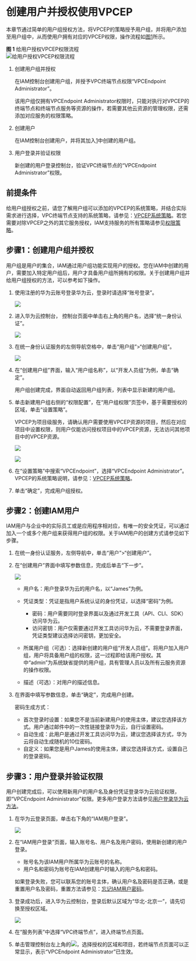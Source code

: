 # 创建用户并授权使用VPCEP<a name="vpcep_ug_0003"></a>

本章节通过简单的用户组授权方法，将VPCEP的策略授予用户组，并将用户添加至用户组中，从而使用户拥有对应的VPCEP权限，操作流程如[图1](#zh-cn_topic_0173481716_zh-cn_topic_0172268189_fig12481104618719)所示。

**图 1**  给用户授权VPCEP权限流程<a name="zh-cn_topic_0173481716_zh-cn_topic_0172268189_fig12481104618719"></a>  
![](figures/给用户授权VPCEP权限流程.jpg "给用户授权VPCEP权限流程")

1.  <a name="zh-cn_topic_0173481716_zh-cn_topic_0172268189_li10269636890"></a>创建用户组并授权

    在IAM控制台创建用户组，并授予VPC终端节点权限“VPCEndpoint Administrator”。

    该用户组仅拥有VPCEndpoint Administrator权限时，只能对执行对VPCEP的终端节点和终端节点服务等资源的操作，若需要其他云资源的管理权限，还需添加对应服务的权限策略。

2.  创建用户

    在IAM控制台创建用户，并将其加入[1](#zh-cn_topic_0173481716_zh-cn_topic_0172268189_li10269636890)中创建的用户组。

3.  用户登录并验证权限

    新创建的用户登录控制台，验证VPC终端节点的“VPCEndpoint Administrator”权限。


## 前提条件<a name="zh-cn_topic_0173481716_zh-cn_topic_0172268189_section1778196161211"></a>

给用户组授权之前，请您了解用户组可以添加的VPCEP的系统策略，并结合实际需求进行选择，VPC终端节点支持的系统策略，请参见：[VPCEP系统策略](https://support.huaweicloud.com/productdesc-vpcep/vpcep_pd_0001.html)。若您需要对除VPCEP之外的其它服务授权，IAM支持服务的所有策略请参见[权限策略](https://support.huaweicloud.com/usermanual-permissions/zh-cn_topic_0063498930.html)。

## 步骤1：创建用户组并授权<a name="zh-cn_topic_0173481716_zh-cn_topic_0172268189_section11762195801415"></a>

用户组是用户的集合，IAM通过用户组功能实现用户的授权。您在IAM中创建的用户，需要加入特定用户组后，用户才具备用户组所拥有的权限。关于创建用户组并给用户组授权的方法，可以参考如下操作。

1.  使用注册的华为云账号登录华为云，登录时请选择“账号登录”。

    ![](figures/zh-cn_image_0178780113.gif)

2.  进入华为云控制台， 控制台页面中单击右上角的用户名，选择“统一身份认证”。

    ![](figures/zh-cn_image_0178780114.gif)

3.  在统一身份认证服务的左侧导航空格中，单击“用户组”\>“创建用户组”。

    ![](figures/zh-cn_image_0178780115.gif)

4.  在“创建用户组”界面，输入“用户组名称”，以“开发人员组”为例，单击“确定”。

    用户组创建完成，界面自动返回用户组列表，列表中显示新建的用户组。

5.  单击新建用户组右侧的“权限配置”，在“用户组权限”页签中，基于需要授权的区域，单击“设置策略”。

    VPCEP为项目级服务，请确认用户需要使用VPCEP资源的项目，然后在对应项目中设置权限，则用户仅能访问授权项目中的VPCEP资源，无法访问其他项目中的VPCEP资源。

    ![](figures/zh-cn_image_0178780116.gif)

    ![](figures/权限管理-HEC-10-2.jpg)

6.  在“设置策略”中搜索“VPCEndpoint”，选择“VPCEndpoint Administrator”。VPCEP的系统策略说明，请参见：[VPCEP系统策略](https://support.huaweicloud.com/productdesc-vpcep/vpcep_pd_0001.html)。
7.  单击“确定”，完成用户组授权。

## 步骤2：创建IAM用户<a name="zh-cn_topic_0173481716_zh-cn_topic_0172268189_section171517539164"></a>

IAM用户与企业中的实际员工或是应用程序相对应，有唯一的安全凭证，可以通过加入一个或多个用户组来获得用户组的权限。关于IAM用户的创建方式请参见如下步骤。

1.  在统一身份认证服务，左侧导航中，单击“用户”\>“创建用户”。
2.  在“创建用户”界面中填写参数信息，完成后单击“下一步”。

    ![](figures/zh-cn_image_0178780118.gif)

    -   用户名：用户登录华为云的用户名，以“James”为例。
    -   凭证类型：凭证是指用户系统认证的身份凭证，以选择“密码”为例。
        -   密码：用户需要同时登录界面以及通过开发工具（API、CLI、SDK）访问华为云。
        -   访问密钥：用户仅需要通过开发工具访问华为云，不需要登录界面，凭证类型建议选择访问密钥，更加安全。

    -   所属用户组（可选）：选择新创建的用户组“开发人员组”。将用户加入用户组，用户将具备用户组的权限，这一过程即给该用户授权。其中“admin”为系统缺省提供的用户组，具有管理人员以及所有云服务资源的操作权限。
    -   描述（可选）：对用户的描述信息。

3.  在界面中填写参数信息，单击“确定”，完成用户创建。

    密码生成方式：

    -   首次登录时设置：如果您不是当前新建用户的使用主体，建议您选择该方式。用户通过邮件中的一次性链接登录华为云，自行设置密码。
    -   自动生成：此用户是通过开发工具访问华为云，建议您选择该方式，华为云将自动生成随机的10位密码。
    -   自定义：如果您是用户James的使用主体，建议您选择该方式，设置自己的登录密码。


## 步骤3：用户登录并验证权限<a name="zh-cn_topic_0173481716_zh-cn_topic_0172268189_section1761917416202"></a>

用户创建完成后，可以使用新用户的用户名及身份凭证登录华为云验证权限，即“VPCEndpoint Administrator”权限。更多用户登录方法请参见[用户登录华为云方法](https://support.huaweicloud.com/qs-iam/iam_01_0031.html#section2)。

1.  在华为云登录页面，单击右下角的“IAM用户登录”。

    ![](figures/zh-cn_image_0178780119.gif)

2.  在“IAM用户登录”页面，输入账号名、用户名及用户密码，使用新创建的用户登录。

    -   账号名为该IAM用户所属华为云账号的名称。
    -   用户名和密码为账号在IAM创建用户时输入的用户名和密码。

    如果登录失败，您可以联系您的账号主体，确认用户名及密码是否正确，或是重置用户名及密码，重置方法请参见：[忘记IAM用户密码](https://support.huaweicloud.com/iam_faq/iam_01_0314.html#section1)。

3.  登录成功后，进入华为云控制台，登录后默认区域为“华北-北京一”，请先切换至授权区域。

    ![](figures/zh-cn_image_0208804708.png)

4.  在“服务列表”中选择“VPC终端节点”，进入终端节点页面。
5.  单击管理控制台左上角的![](figures/q00355783-云计算开发部-公有云_IaaS-image-541f928f-f9be-4dd9-89fb-50ccdfaeb744.png)，选择授权的区域和项目，若终端节点页面可以正常显示，表示“VPCEndpoint Administrator”已生效。

